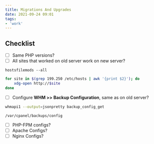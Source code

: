 ```yaml
---
title: Migrations And Upgrades
date: 2021-09-24 09:01
tags:
- 'work'
---
```


## Checklist

- [ ] Same PHP versions?
- [ ] All sites that worked on old server work on new server?

`hostsfilemods --all`

```bash
for site in $(grep 199.250 /etc/hosts | awk '{print $2}'); do 
    xdg-open http://$site 
done
```

- [ ] Configure **WHM >> Backup Configuration**, same as on old server?

```bash
whmapi1 --output=jsonpretty backup_config_get
```

```
/var/cpanel/backups/config
```

- [ ] PHP-FPM configs?
- [ ] Apache Configs?
- [ ] Nginx Configs?

